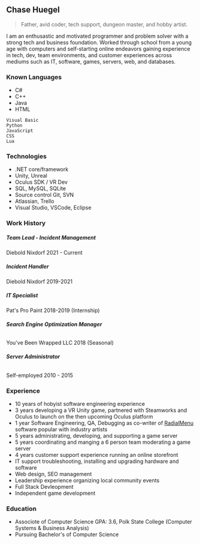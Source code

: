 ## Chase Huegel

> Father, avid coder, tech support, dungeon master, and hobby artist.

I am an enthusastic and motivated programmer and problem solver with a strong tech and business foundation. Worked through school from a young age with computers and self-starting online endeavors gaining experience in tech, dev, team environments, and customer experiences across mediums such as IT, software, games, servers, web, and databases.

### Known Languages

* C#
* C++
* Java
* HTML

```
Visual Basic
Python
JavaScript
CSS
Lua
```

### Technologies

* .NET core/framework
* Unity, Unreal
* Oculus SDK / VR Dev
* SQL, MySQL, SQLite
* Source control Git, SVN
* Atlassian, Trello
* Visual Studio, VSCode, Eclipse

### Work History

##### **Team Lead - Incident Management**
Diebold Nixdorf 2021 - Current

##### **Incident Handler**
Diebold Nixdorf 2019-2021

##### **IT Specialist**
Pat's Pro Paint 2018-2019 (Internship)

###### **Search Engine Optimization Manager**
You've Been Wrapped LLC 2018 (Seasonal)

###### **Server Administrator**
Self-employed 2010 - 2015

### Experience

* 10 years of hobyist software engineering experience
* 3 years developing a VR Unity game, partnered with Steamworks and Oculus to launch on the then upcoming Oculus platform
* 1 year Software Engineering, QA, Debugging as co-writer of [RadialMenu](http://radialmenu.weebly.com/) software popular with industry artists
* 5 years administrating, developing, and supporting a game server
* 5 years coordinating and manging a 6 person team moderating a game server
* 4 years customer support experience running an online storefront
* IT support troubleshooting, installing and upgrading hardware and software
* Web design, SEO management
* Leadership experience organizing local community events
* Full Stack Devleopment
* Independent game development

### Education
* Associote of Computer Science GPA: 3.6, Polk State College (Computer Systems & Business Analysis)
* Pursuing Bachelor's of Computer Science
